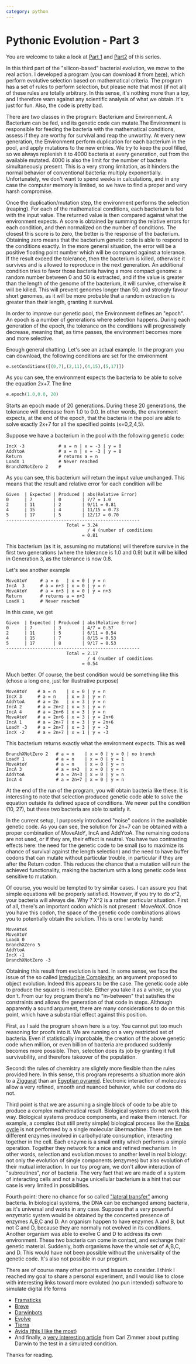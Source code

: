 ```yaml
---
category: python
---
```

Pythonic Evolution - Part 3
===========================

You are welcome to take a look at [Part
1](http://forthescience.org/blog/2009/05/15/pythonic-evolution-part-1/)
and
[Part2](http://forthescience.org/blog/2009/05/23/pythonic-evolution-part-2/)
of this series.

In this third part of the \"silicon-based\" bacterial evolution, we move
to the real action. I developed a program (you can download it from
[here](http://forthescience.org/blog/wp-content/uploads/2009/08/bacteria.py)),
which perform evolutive selection based on mathematical criteria. The
program has a set of rules to perform selection, but please note that
most (if not all) of these rules are totally arbitrary. In this sense,
it\'s nothing more than a toy, and I therefore warn against any
scientific analysis of what we obtain. It\'s just for fun. Also, the
code is pretty bad.

There are two classes in the program: Bacterium and Environment. A
Bacterium can be fed, and its genetic code can mutate.The Environment is
responsible for feeding the bacteria with the mathematical conditions,
assess if they are worthy for survival and reap the unworthy. At every
new generation, the Environment perform duplication for each bacterium
in the pool, and apply mutations to the new entries. We try to keep the
pool filled, so we always replenish it to 4000 bacteria at every
generation, out from the available mutated. 4000 is also the limit for
the number of bacteria simultaneously present. This is a very strong
limitation, as it hinders the normal behavior of conventional bacteria:
multiply exponentially. Unfortunately, we don\'t want to spend weeks in
calculations, and in any case the computer memory is limited, so we have
to find a proper and very harsh compromise.

Once the duplication/mutation step, the environment performs the
selection (reaping). For each of the mathematical conditions, each
bacterium is fed with the input value. The returned value is then
compared against what the environment expects. A score is obtained by
summing the relative errors for each condition, and then normalized on
the number of conditions. The closest this score is to zero, the better
is the response of the bacterium. Obtaining zero means that the
bacterium genetic code is able to respond to the conditions exactly. In
the more general situation, the error will be a positive floating point
number which will be compared against a tolerance. If the result exceed
the tolerance, then the bacterium is killed, otherwise it survives and
is allowed to reproduce in the next generation. An additional condition
tries to favor those bacteria having a more compact genome: a random
number between 0 and 50 is extracted, and if the value is greater than
the length of the genome of the bacterium, it will survive, otherwise it
will be killed. This will prevent genomes longer than 50, and strongly
favour short genomes, as it will be more probable that a random
extraction is greater than their length, granting it survival.

In order to improve our genetic pool, the Environment defines an
\"epoch\". An epoch is a number of generations where selection happens.
During each generation of the epoch, the tolerance on the conditions
will progressively decrease, meaning that, as time passes, the
environment becomes more and more selective.

Enough general chatting. Let\'s see an actual example. In the program
you can download, the following conditions are set for the environment

```python
e.setConditions([(0,7),(2,11),(4,15),(5,17)])
```

As you can see, the environment expects the bacteria to be able to solve
the equation 2x+7. The line

```python
e.epoch(1.0,0.0, 20)
```

Starts an epoch made of 20 generations. During these 20 generations, the
tolerance will decrease from 1.0 to 0.0. In other words, the environment
expects, at the end of the epoch, that the bacteria in the pool are able
to solve exactly 2x+7 for all the specified points (x=0,2,4,5).

Suppose we have a bacterium in the pool with the following genetic code:

```
IncX -3             # a = n | x = -3 | y = 0
AddYtoA             # a = n | x = -3 | y = 0
Return              # returns a = n
LoadX 1             # Never reached
BranchXNotZero 2    #
```

As you can see, this bacterium will return the input value unchanged.
This means that the result and relative error for each condition will be

```
Given  | Expected | Produced | abs(Relative Error)
0      | 7        | 0        | 7/7 = 1.0
2      | 11       | 2        | 9/11 = 0.81
4      | 15       | 4        | 11/15 = 0.73
5      | 17       | 5        | 12/17 = 0.70
---------------------------------------------------
                       Total = 3.24
                               / 4 (number of conditions
                             = 0.81
```

This bacterium (as it is, assuming no mutations) will therefore survive
in the first two generations (where the tolerance is 1.0 and 0.9) but it
will be killed in Generation 3, as the tolerance is now 0.8.

Let\'s see another example

```
MoveAtoY     # a = n   | x = 0 | y = n
IncA  3      # a = n+3 | x = 0 | y = n
MoveAtoY     # a = n+3 | x = 0 | y = n+3
Return       # returns a = n+3
LoadX 1      # Never reached
```

In this case, we get

```
Given  | Expected | Produced | abs(Relative Error)
0      | 7        | 3        | 4/7 = 0.57
2      | 11       | 5        | 6/11 = 0.54
4      | 15       | 7        | 8/15 = 0.53
5      | 17       | 8        | 9/17 = 0.53
---------------------------------------------------
                       Total = 2.17
                               / 4 (number of conditions
                             = 0.54
```

Much better. Of course, the best condition would be something like this
(chose a long one, just for illustrative purpose)

```
MoveAtoY    # a = n    | x = 0 | y = n
IncX 3      # a = n    | x = 3 | y = n
AddYtoA     # a = 2n   | x = 3 | y = n
IncA 2      # a = 2n+2 | x = 3 | y = n
IncA 4      # a = 2n+6 | x = 3 | y = n
MoveAtoY    # a = 2n+6 | x = 3 | y = 2n+6
IncA 1      # a = 2n+7 | x = 3 | y = 2n+6
LoadY -3    # a = 2n+7 | x = 3 | y = -3
IncX -2     # a = 2n+7 | x = 1 | y = -3
```

This bacterium returns exactly what the environment expects. This as
well

```
BranchXNotZero 2   # a = n    | x = 0 | y = 0 | no branch
LoadY 1            # a = n    | x = 0 | y = 1
MoveAtoY           # a = n    | x = 0 | y = n
IncA 3             # a = n+3  | x = 0 | y = n
AddYtoA            # a = 2n+3 | x = 0 | y = n
IncA 4             # a = 2n+7 | x = 0 | y = n
```

At the end of the run of the program, you will obtain bacteria like
these. It is interesting to note that selection produced genetic code
able to solve the equation outside its defined space of conditions. We
never put the condition (10, 27), but these two bacteria are able to
satisfy it.

In the current setup, I purposely introduced \"noise\" codons in the
available genetic code. As you can see, the solution for 2n+7 can be
obtained with a proper combination of MoveAtoY, IncA and AddYtoA. The
remaining codons are not used, or if they are, their effect is neutral.
You have two contrasting effects here: the need for the genetic code to
be small (so to maximize its chance of survival against the length
selection) and the need to have buffer codons that can mutate without
particular trouble, in particular if they are after the Return codon.
This reduces the chance that a mutation will ruin the achieved
functionality, making the bacterium with a long genetic code less
sensitive to mutation.

Of course, you would be tempted to try similar cases. I can assure you
that simple equations will be properly satisfied. However, if you try to
do x\^2, your bacteria will always die. Why ? X\^2 is a rather
particular situation. First of all, there\'s an important codon which is
not present : MoveAtoX. Once you have this codon, the space of the
genetic code combinations allows you to potentially obtain the solution.
This is one I wrote by hand:

```
MoveAtoX
MoveAtoY
LoadA 0
BranchXZero 5
AddYtoA
IncX -1
BranchXNotZero -3
```

Obtaining this result from evolution is hard. In some sense, we face the
issue of the so called [Irreducible
Complexity](http://en.wikipedia.org/wiki/Irreducible_complexity), an
argument proposed to object evolution. Indeed this appears to be the
case. The genetic code able to produce the square is irreducible. Either
you take it as a whole, or you don\'t. From our toy program there\'s no
\"in-between\" that satisfies the constraints and allows the generation
of that code in steps. Although apparently a sound argument, there are
many considerations to do on this point, which have a substantial effect
against this position.

First, as I said the program shown here is a toy. You cannot put too
much reasoning for proofs into it. We are running on a very restricted
set of bacteria. Even if statistically improbable, the creation of the
above genetic code when million, or even billion of bacteria are
produced suddenly becomes more possible. Then, selection does its job by
granting it full survivability, and therefore takeover of the
population.

Second: the rules of chemistry are slightly more flexible than the rules
provided here. In this sense, this program represents a situation more
akin to a
[Ziggurat](http://upload.wikimedia.org/wikipedia/en/4/4d/Sacramento-river-bank-pyramid-20.4.jpg)
than an [Egyptian
pyramid](http://upload.wikimedia.org/wikipedia/commons/e/e3/Kheops-Pyramid.jpg).
Electronic interaction of molecules allow a very refined, smooth and
nuanced behavior, while our codons do not.

Third point is that we are assuming a single block of code to be able to
produce a complex mathematical result. Biological systems do not work
this way. Biological systems produce components, and make them interact.
For example, a complex (but still pretty simple) biological process like
the [Krebs
cycle](http://upload.wikimedia.org/wikipedia/commons/0/0b/Citric_acid_cycle_with_aconitate_2.svg)
is not performed by a single molecular übermachine. There are ten
different enzymes involved in carbohydrate consumption, interacting
together in the cell. Each enzyme is a small entity which performs a
simple operation. Together they network for a nice and refined
mechanism. In other words, selection and evolution moves to another
level in real biology: not only the evolution of single components
(enzymes) but also evolution of their mutual interaction. In our toy
program, we don\'t allow interaction of \"subroutines\", nor of
bacteria. The very fact that we are made of a system of interacting
cells and not a huge unicellular bacterium is a hint that our case is
very limited in possibilities.

Fourth point: there no chance for so called [\"lateral
transfer\"](http://en.wikipedia.org/wiki/Horizontal_gene_transfer) among
bacteria. In biological systems, the DNA can be exchanged among
bacteria, as it\'s universal and works in any case. Suppose that a very
powerful enzymatic system would be obtained by the concerted presence of
enzymes A,B,C and D. An organism happen to have enzymes A and B, but not
C and D, because they are normally not evolved in its conditions.
Another organism was able to evolve C and D to address its own
environment. These two bacteria can come in contact, and exchange their
genetic material. Suddenly, both organisms have the whole set of A,B,C,
and D. This would have not been possible without the universality of the
genetic code. It\'s also not possible in our program.

There are of course many other points and issues to consider. I think I
reached my goal to share a personal experiment, and I would like to
close with interesting links toward more evoluted (no pun intended)
software to simulate digital life forms

-   [Framsticks](http://en.wikipedia.org/wiki/Framsticks)
-   [Breve](http://en.wikipedia.org/wiki/Breve_%28software%29)
-   [Darwinbots](http://en.wikipedia.org/wiki/Darwinbots)
-   [Evolve](http://en.wikipedia.org/wiki/Evolve_4.0)
-   [Tierra](http://en.wikipedia.org/wiki/Tierra_%28computer_simulation%29)
-   [Avida (this I like the most)](http://en.wikipedia.org/wiki/Avida)
-   And finally, a [very interesting
    article](http://carlzimmer.com/articles/2005.php?subaction=showfull&id=1177184710&ucat=8)
    from Carl Zimmer about putting Darwin to the test in a simulated
    condition.

Thanks for reading.

